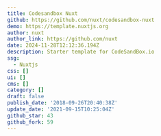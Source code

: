 ```yaml
---
title: Codesandbox Nuxt
github: https://github.com/nuxt/codesandbox-nuxt
demo: https://template.nuxtjs.org
author: nuxt
author_link: https://github.com/nuxt
date: 2024-11-28T12:12:36.194Z
description: Starter template for CodeSandBox.io
ssg:
  - Nuxtjs
css: []
ui: []
cms: []
category: []
draft: false
publish_date: '2018-09-26T20:40:38Z'
update_date: '2021-09-15T10:25:04Z'
github_star: 43
github_fork: 59
---
```

